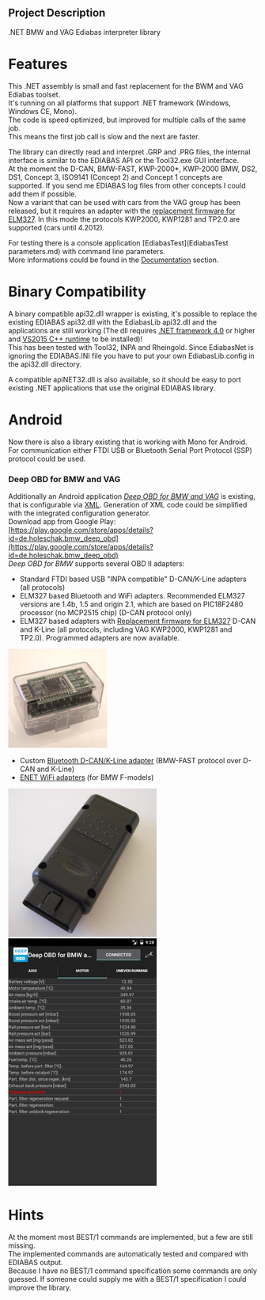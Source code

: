 ## Project Description

.NET BMW and VAG Ediabas interpreter library

# Features
This .NET assembly is small and fast replacement for the BWM and VAG Ediabas toolset.  
It's running on all platforms that support .NET framework (Windows, Windows CE, Mono).  
The code is speed optimized, but improved for multiple calls of the same job.  
This means the first job call is slow and the next are faster.

The library can directly read and interpret .GRP and .PRG files, the internal interface is similar to the EDIABAS API or the Tool32.exe GUI interface.  
At the moment the D-CAN, BMW-FAST, KWP-2000*, KWP-2000 BMW, DS2, DS1, Concept 3, ISO9141 (Concept 2) and Concept 1 concepts are supported. If you send me EDIABAS log files from other concepts I could add them if possible.  
Now a variant that can be used with cars from the VAG group has been released, but it requires an adapter with the [replacement firmware for ELM327](Replacement_firmware_for_ELM327.md). In this mode the protocols KWP2000, KWP1281 and TP2.0 are supported (cars until 4.2012).  

For testing there is a console application [EdiabasTest](EdiabasTest parameters.md) with command line parameters.  
More informations could be found in the [Documentation](Documentation.md) section.

# Binary Compatibility
A binary compatible api32.dll wrapper is existing, it's possible to replace the existing EDIABAS api32.dll with the EdiabasLib api32.dll and the applications are still working (The dll requires [.NET framework 4.0](https://www.microsoft.com/de-de/download/details.aspx?id=17718) or higher and [VS2015 C++ runtime](https://www.microsoft.com/de-de/download/details.aspx?id=48145) to be installed)!  
This has been tested with Tool32, INPA and Rheingold. Since EdiabasNet is ignoring the EDIABAS.INI file you have to put your own EdiabasLib.config in the api32.dll directory.

A compatible apiNET32.dll is also available, so it should be easy to port existing .NET applications that use the original EDIABAS library.

# Android
Now there is also a library existing that is working with Mono for Android. For communication either FTDI USB or Bluetooth Serial Port Protocol (SSP) protocol could be used.

### Deep OBD for BMW and VAG
Additionally an Android application _[Deep OBD for BMW and VAG](Deep_OBD_for_BMW_and_VAG.md)_ is existing, that is configurable via [XML](Page_specification.md). Generation of XML code could be simplified with the integrated configuration generator.  
Download app from Google Play: [https://play.google.com/store/apps/details?id=de.holeschak.bmw_deep_obd](https://play.google.com/store/apps/details?id=de.holeschak.bmw_deep_obd)  
_Deep OBD for BMW_ supports several OBD II adapters:
* Standard FTDI based USB "INPA compatible" D-CAN/K-Line adapters (all protocols)
* ELM327 based Bluetooth and WiFi adapters. Recommended ELM327 versions are 1.4b, 1.5 and origin 2.1, which are based on PIC18F2480 processor (no MCP2515 chip) (D-CAN protocol only)
* ELM327 based adapters with [Replacement firmware for ELM327](Replacement_firmware_for_ELM327.md)  D-CAN and K-Line (all protocols, including VAG KWP2000, KWP1281 and TP2.0). Programmed adapters are now available.

![Bluetooth adapter top](Home_BluetoothAdapterTopSmall.png)
* Custom [Bluetooth D-CAN/K-Line adapter](Build_Bluetooth_D-CAN_adapter.md) (BMW-FAST protocol over D-CAN and K-Line)
* [ENET WiFi adapters](ENET_WiFi_Adapter.md) (for BMW F-models)

![ENET adapter](Home_EnetAdapterClosedSmall.png)
![BMW deep OBD and VAG](Home_AppMotorSmall.png)

# Hints
At the moment most BEST/1 commands are implemented, but a few are still missing.  
The implemented commands are automatically tested and compared with EDIABAS output.  
Because I have no BEST/1 command specification some commands are only guessed. If someone could supply me with a BEST/1 specification I could improve the library.
